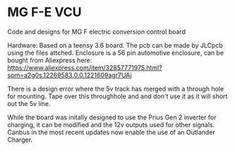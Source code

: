 # MG F-E VCU
 Code and designs for MG F electric conversion control board
 
 Hardware:
 Based on a teensy 3.6 board. The pcb can be made by JLCpcb using the files attched. 
 Enclosure is a 56 pin automotive enclosure, can be bought from Aliexpress here: https://www.aliexpress.com/item/32857771975.html?spm=a2g0s.12269583.0.0.1221609agr7UAj
 
 There is a design error where the 5v track has merged with a through hole for mounting. Tape over this throughhole and and don't use it as it will short out the 5v line.
 
 While the board was initally designed to use the Prius Gen 2 inverter for charging, it can be modified and the 12v outputs used for other signals. Canbus in the most recent updates now enable the use of an Outlander Charger.
 
